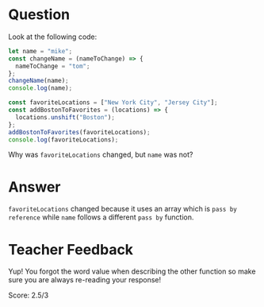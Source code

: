 # Question

Look at the following code:

```js
let name = "mike";
const changeName = (nameToChange) => {
  nameToChange = "tom";
};
changeName(name);
console.log(name);

const favoriteLocations = ["New York City", "Jersey City"];
const addBostonToFavorites = (locations) => {
  locations.unshift("Boston");
};
addBostonToFavorites(favoriteLocations);
console.log(favoriteLocations);
```

Why was `favoriteLocations` changed, but `name` was not?

# Answer
`favoriteLocations` changed because it uses an array which is `pass by reference` while `name` follows a different  `pass by` function.
# Teacher Feedback

Yup! You forgot the word value when describing the other function so make sure you are always re-reading your response! 

Score: 2.5/3
